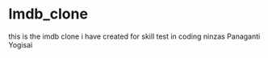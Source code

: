 # Imdb_clone
this is the imdb clone i have created for skill test in coding ninzas 
Panaganti Yogisai
